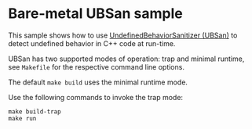 # Bare-metal UBSan sample

This sample shows how to use 
[UndefinedBehaviorSanitizer (UBSan)](https://clang.llvm.org/docs/UndefinedBehaviorSanitizer.html)
to detect undefined behavior in C++ code at run-time.

UBSan has two supported modes of operation: trap and minimal runtime, 
see `Makefile` for the respective command line options.

The default `make build` uses the minimal runtime mode.

Use the following commands to invoke the trap mode:
```
make build-trap
make run
```

